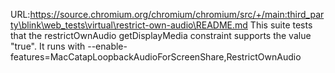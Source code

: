 URL:https://source.chromium.org/chromium/chromium/src/+/main:third_party\blink\web_tests\virtual\restrict-own-audio\README.md
This suite tests that the restrictOwnAudio getDisplayMedia constraint supports the value "true".
It runs with --enable-features=MacCatapLoopbackAudioForScreenShare,RestrictOwnAudio